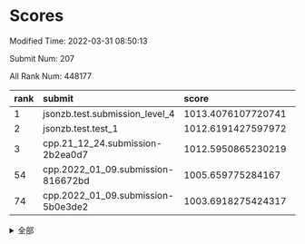 # Scores

Modified Time: 2022-03-31 08:50:13

Submit Num: 207

All Rank Num: 448177

| rank |               submit               |       score        |       sigma        | pk_num |
| :--- | :--------------------------------- | :----------------- | :----------------- | :----- |
| 1    | jsonzb.test.submission_level_4     | 1013.4076107720741 | 0.8206370738282245 | 8666   |
| 2    | jsonzb.test.test_1                 | 1012.6191427597972 | 0.8096276454809852 | 8661   |
| 3    | cpp.21_12_24.submission-2b2ea0d7   | 1012.5950865230219 | 0.7824467782695972 | 8660   |
| 54   | cpp.2022_01_09.submission-816672bd | 1005.659775284167  | 0.7159035065477062 | 8659   |
| 74   | cpp.2022_01_09.submission-5b0e3de2 | 1003.6918275424317 | 0.724024433221273  | 8662   |


<details>
<summary>全部</summary>

| rank |                 submit                 |       score        |       sigma        | pk_num |
| :--- | :------------------------------------- | :----------------- | :----------------- | :----- |
| 1    | jsonzb.test.submission_level_4         | 1013.4076107720741 | 0.8206370738282245 | 8666   |
| 2    | jsonzb.test.test_1                     | 1012.6191427597972 | 0.8096276454809852 | 8661   |
| 3    | cpp.21_12_24.submission-2b2ea0d7       | 1012.5950865230219 | 0.7824467782695972 | 8660   |
| 4    | gobigger.level_3.submission_level_3_21 | 1012.004013266545  | 0.7764512098476357 | 8658   |
| 5    | gobigger.level_3.submission_level_3_0  | 1011.5541897588196 | 0.7636189868479759 | 8666   |
| 6    | gobigger.level_3.submission_level_3_4  | 1011.4775487593658 | 0.7715087104781654 | 8655   |
| 7    | gobigger.level_3.submission_level_3_26 | 1011.3053791705094 | 0.7621759517612651 | 8666   |
| 8    | gobigger.level_3.submission_level_3_30 | 1011.1932330096404 | 0.755981241582908  | 8658   |
| 9    | gobigger.level_3.submission_level_3_49 | 1011.0660732233928 | 0.7691701431258168 | 8662   |
| 10   | gobigger.level_3.submission_level_3_12 | 1011.012573605609  | 0.7702553077151315 | 8661   |
| 11   | gobigger.level_3.submission_level_3_3  | 1010.8686748823727 | 0.7909108626124967 | 8664   |
| 12   | gobigger.level_3.submission_level_3_11 | 1010.8561837003398 | 0.7748573551622907 | 8661   |
| 13   | gobigger.level_3.submission_level_3_29 | 1010.7431687863403 | 0.7751077493135301 | 8665   |
| 14   | gobigger.level_3.submission_level_3_40 | 1010.6645399177155 | 0.7571294808796369 | 8668   |
| 15   | gobigger.level_3.submission_level_3_17 | 1010.613585413739  | 0.7627759203917646 | 8657   |
| 16   | gobigger.level_3.submission_level_3_41 | 1010.5765468160972 | 0.7622217131476475 | 8659   |
| 17   | gobigger.level_3.submission_level_3_31 | 1010.554527443026  | 0.7698240721041921 | 8661   |
| 18   | gobigger.level_3.submission_level_3_19 | 1010.4940428818196 | 0.7686620279396348 | 8661   |
| 19   | gobigger.level_3.submission_level_3_39 | 1010.4762531946042 | 0.7645921649702312 | 8665   |
| 20   | gobigger.level_3.submission_level_3_36 | 1010.4329612959326 | 0.7552197074705514 | 8661   |
| 21   | gobigger.level_3.submission_level_3_47 | 1010.379787652999  | 0.7645707273655566 | 8663   |
| 22   | gobigger.level_3.submission_level_3_43 | 1010.3492562210247 | 0.7830146462615045 | 8661   |
| 23   | gobigger.level_3.submission_level_3_9  | 1010.3102001999125 | 0.7714885938031828 | 8659   |
| 24   | gobigger.level_3.submission_level_3_22 | 1010.2587421692272 | 0.7538240919332077 | 8658   |
| 25   | gobigger.level_3.submission_level_3_37 | 1010.2552893014484 | 0.7615425954349881 | 8662   |
| 26   | gobigger.level_3.submission_level_3_5  | 1010.1071028138564 | 0.7679874227680403 | 8660   |
| 27   | gobigger.level_3.submission_level_3_25 | 1010.0113051214721 | 0.760701207185336  | 8658   |
| 28   | gobigger.level_3.submission_level_3_23 | 1009.9647496873787 | 0.7556995331758499 | 8662   |
| 29   | gobigger.level_3.submission_level_3_33 | 1009.9521092629006 | 0.7389728372171827 | 8654   |
| 30   | gobigger.level_3.submission_level_3_15 | 1009.9435162784953 | 0.7644756654421481 | 8658   |
| 31   | gobigger.level_3.submission_level_3_46 | 1009.9180892800947 | 0.7763158459099586 | 8660   |
| 32   | gobigger.level_3.submission_level_3_32 | 1009.8537903872639 | 0.7538089932147128 | 8664   |
| 33   | gobigger.level_3.submission_level_3_38 | 1009.6638839594801 | 0.755714938470195  | 8657   |
| 34   | gobigger.level_3.submission_level_3_6  | 1009.6513239744596 | 0.767942103294099  | 8659   |
| 35   | gobigger.level_3.submission_level_3_10 | 1009.569167483164  | 0.756226858926591  | 8657   |
| 36   | gobigger.level_3.submission_level_3_44 | 1009.5329394904895 | 0.7457534903511027 | 8659   |
| 37   | gobigger.level_3.submission_level_3_20 | 1009.5197726179235 | 0.7471727772461338 | 8658   |
| 38   | gobigger.level_3.submission_level_3_2  | 1009.514233441513  | 0.7463120694531145 | 8656   |
| 39   | gobigger.level_3.submission_level_3_48 | 1009.4088128377924 | 0.7549288101023293 | 8662   |
| 40   | gobigger.level_3.submission_level_3_24 | 1009.3756239633074 | 0.7320160314316493 | 8658   |
| 41   | gobigger.level_3.submission_level_3_27 | 1009.3273236664231 | 0.7412522278168316 | 8662   |
| 42   | gobigger.level_3.submission_level_3_16 | 1009.3110883878294 | 0.7356995563445566 | 8656   |
| 43   | gobigger.level_3.submission_level_3_18 | 1009.1994963525713 | 0.7510067609152834 | 8662   |
| 44   | gobigger.level_3.submission_level_3_34 | 1009.194752734472  | 0.7314039944740804 | 8660   |
| 45   | gobigger.level_3.submission_level_3_14 | 1009.157801302626  | 0.7598501968397359 | 8659   |
| 46   | gobigger.level_3.submission_level_3_13 | 1009.1364081900848 | 0.7558885711024416 | 8658   |
| 47   | gobigger.level_3.submission_level_3_8  | 1009.0363205510807 | 0.7451384905013112 | 8651   |
| 48   | gobigger.level_3.submission_level_3_35 | 1009.0108373720248 | 0.742987477476561  | 8661   |
| 49   | gobigger.level_3.submission_level_3_1  | 1009.0034893627766 | 0.7542929494550804 | 8656   |
| 50   | gobigger.level_3.submission_level_3_45 | 1008.9187340627167 | 0.7710890948238284 | 8665   |
| 51   | gobigger.level_3.submission_level_3_42 | 1008.8540333442382 | 0.7505766359151848 | 8657   |
| 52   | gobigger.level_3.submission_level_3_7  | 1008.7981404341974 | 0.7455335645202265 | 8656   |
| 53   | gobigger.level_3.submission_level_3_28 | 1008.643242834397  | 0.7565305049044699 | 8660   |
| 54   | cpp.2022_01_09.submission-816672bd     | 1005.659775284167  | 0.7159035065477062 | 8659   |
| 55   | gobigger.level_1.submission_level_1_0  | 1005.2167677992761 | 0.7107728671741603 | 8662   |
| 56   | gobigger.level_1.submission_level_1_31 | 1005.1548636211613 | 0.7245170371477527 | 8665   |
| 57   | gobigger.level_1.submission_level_1_7  | 1004.4083863951894 | 0.7086468599604805 | 8660   |
| 58   | gobigger.level_1.submission_level_1_27 | 1004.3203357436188 | 0.7316520698469855 | 8658   |
| 59   | gobigger.level_1.submission_level_1_42 | 1004.2252535625784 | 0.7223984879811558 | 8656   |
| 60   | gobigger.level_1.submission_level_1_30 | 1004.2195473836829 | 0.7209332285781332 | 8658   |
| 61   | gobigger.level_1.submission_level_1_36 | 1004.1129141745913 | 0.7115402264496399 | 8665   |
| 62   | gobigger.level_1.submission_level_1_40 | 1004.1014084541114 | 0.7123160765593605 | 8662   |
| 63   | gobigger.level_1.submission_level_1_10 | 1004.053548253889  | 0.7300507632925868 | 8660   |
| 64   | gobigger.level_1.submission_level_1_24 | 1004.0321879057924 | 0.7272377131293885 | 8664   |
| 65   | gobigger.level_1.submission_level_1_48 | 1003.980822655991  | 0.7114915285045335 | 8657   |
| 66   | gobigger.level_1.submission_level_1_26 | 1003.973789470489  | 0.7150092782887478 | 8664   |
| 67   | gobigger.level_1.submission_level_1_39 | 1003.9448180480148 | 0.7291776125540153 | 8658   |
| 68   | gobigger.level_1.submission_level_1_4  | 1003.9428050095437 | 0.7222522687210314 | 8660   |
| 69   | gobigger.level_1.submission_level_1_19 | 1003.8858379038467 | 0.7255060446118711 | 8657   |
| 70   | gobigger.level_1.submission_level_1_33 | 1003.863441523098  | 0.714251795521473  | 8658   |
| 71   | gobigger.level_1.submission_level_1_11 | 1003.7736455843424 | 0.7203450085209792 | 8653   |
| 72   | gobigger.level_1.submission_level_1_13 | 1003.7480147541036 | 0.7073148958941694 | 8658   |
| 73   | gobigger.level_1.submission_level_1_47 | 1003.7449272438573 | 0.7246148519225235 | 8661   |
| 74   | cpp.2022_01_09.submission-5b0e3de2     | 1003.6918275424317 | 0.724024433221273  | 8662   |
| 75   | gobigger.level_1.submission_level_1_38 | 1003.6787695835575 | 0.725128947516981  | 8660   |
| 76   | gobigger.level_1.submission_level_1_21 | 1003.6085991355633 | 0.7225376518992196 | 8665   |
| 77   | gobigger.level_1.submission_level_1_14 | 1003.5770318388958 | 0.7106731819363719 | 8660   |
| 78   | gobigger.level_1.submission_level_1_9  | 1003.5009394170943 | 0.7237717889537647 | 8661   |
| 79   | gobigger.level_1.submission_level_1_41 | 1003.4984355799252 | 0.722471990574218  | 8660   |
| 80   | gobigger.level_1.submission_level_1_18 | 1003.4385364363453 | 0.7098322761313708 | 8660   |
| 81   | gobigger.level_1.submission_level_1_6  | 1003.4384688617057 | 0.7228158224887578 | 8662   |
| 82   | gobigger.level_1.submission_level_1_32 | 1003.4149125380073 | 0.7146909189148786 | 8656   |
| 83   | gobigger.level_1.submission_level_1_15 | 1003.3823395283043 | 0.7201394867924675 | 8653   |
| 84   | gobigger.level_1.submission_level_1_1  | 1003.2189272351801 | 0.7275363723920022 | 8663   |
| 85   | gobigger.level_1.submission_level_1_12 | 1003.1936443111377 | 0.7195305104543878 | 8657   |
| 86   | gobigger.level_1.submission_level_1_22 | 1003.1003052789181 | 0.721521124296982  | 8658   |
| 87   | gobigger.level_1.submission_level_1_17 | 1003.074781615509  | 0.7204592663285966 | 8660   |
| 88   | gobigger.level_1.submission_level_1_43 | 1003.0489969370337 | 0.7116462955223738 | 8664   |
| 89   | gobigger.level_1.submission_level_1_49 | 1003.016492537125  | 0.7147522839076978 | 8661   |
| 90   | gobigger.level_1.submission_level_1_23 | 1002.9716862349388 | 0.7258421549809573 | 8661   |
| 91   | gobigger.level_1.submission_level_1_44 | 1002.9681952846572 | 0.7206821301797508 | 8657   |
| 92   | gobigger.level_1.submission_level_1_5  | 1002.857105096358  | 0.7165516297966535 | 8665   |
| 93   | gobigger.level_1.submission_level_1_25 | 1002.7656350503285 | 0.7062630918842309 | 8663   |
| 94   | gobigger.level_1.submission_level_1_20 | 1002.7592850609738 | 0.713252033815516  | 8662   |
| 95   | gobigger.level_1.submission_level_1_29 | 1002.7104658002796 | 0.7184479862840897 | 8660   |
| 96   | gobigger.level_1.submission_level_1_35 | 1002.6086756007795 | 0.7206955117660765 | 8661   |
| 97   | gobigger.level_1.submission_level_1_28 | 1002.5418448651858 | 0.7191329776434026 | 8658   |
| 98   | gobigger.level_1.submission_level_1_46 | 1002.5184010349653 | 0.7168361057587377 | 8660   |
| 99   | gobigger.level_1.submission_level_1_16 | 1002.5070965489958 | 0.6994699189708882 | 8662   |
| 100  | gobigger.level_1.submission_level_1_37 | 1002.4796027046115 | 0.7109219040276566 | 8663   |
| 101  | gobigger.level_1.submission_level_1_8  | 1002.380822805531  | 0.7038776880790888 | 8663   |
| 102  | gobigger.level_1.submission_level_1_34 | 1002.2609119995195 | 0.7166123989897933 | 8663   |
| 103  | gobigger.level_1.submission_level_1_3  | 1002.2000496732317 | 0.7065983065326271 | 8661   |
| 104  | gobigger.level_1.submission_level_1_2  | 1001.820223961618  | 0.7113141577563105 | 8660   |
| 105  | gobigger.level_1.submission_level_1_45 | 1000.9132088263341 | 0.706453195041024  | 8660   |
| 106  | gobigger.random.submission_random_12   | 997.5098530007691  | 0.7021948157152732 | 8656   |
| 107  | gobigger.random.submission_random_3    | 997.3905444553508  | 0.6984115263201618 | 8662   |
| 108  | gobigger.random.submission_random_35   | 997.0036918261105  | 0.7005139829056781 | 8665   |
| 109  | gobigger.random.submission_random_2    | 996.8619400228279  | 0.7048855622649716 | 8657   |
| 110  | gobigger.random.submission_random_1    | 996.8269199301373  | 0.7220531574799557 | 8660   |
| 111  | gobigger.random.submission_random_25   | 996.6791740661433  | 0.7156173646160323 | 8658   |
| 112  | gobigger.random.submission_random_18   | 996.6735558988422  | 0.7131677951480295 | 8660   |
| 113  | gobigger.random.submission_random_15   | 996.6634668549226  | 0.700143620782966  | 8662   |
| 114  | gobigger.random.submission_random_47   | 996.5142378536872  | 0.7065340455116902 | 8666   |
| 115  | gobigger.random.submission_random_40   | 996.4520712726397  | 0.7126627686847925 | 8656   |
| 116  | gobigger.random.submission_random_22   | 996.4181259490198  | 0.7181338512797664 | 8658   |
| 117  | gobigger.random.submission_random_38   | 996.4142131195977  | 0.7102357268507451 | 8661   |
| 118  | gobigger.random.submission_random_34   | 996.3374423097401  | 0.7050186476365707 | 8660   |
| 119  | gobigger.random.submission_random_30   | 996.3260543765446  | 0.7220282858737199 | 8658   |
| 120  | gobigger.random.submission_random_29   | 996.2872486995258  | 0.6977526635893785 | 8659   |
| 121  | gobigger.random.submission_random_23   | 996.2643361224739  | 0.7123910269988023 | 8662   |
| 122  | gobigger.random.submission_random_28   | 996.234015685539   | 0.7096272381104508 | 8662   |
| 123  | gobigger.random.submission_random_48   | 996.2329272716864  | 0.7062753816588867 | 8662   |
| 124  | gobigger.random.submission_random_42   | 996.2296999564751  | 0.7154423406460356 | 8664   |
| 125  | gobigger.random.submission_random_41   | 996.1945437157483  | 0.708846458674925  | 8664   |
| 126  | gobigger.random.submission_random_49   | 996.1797084921126  | 0.7027657765643546 | 8662   |
| 127  | gobigger.random.submission_random_39   | 996.1695052018199  | 0.718336443658985  | 8656   |
| 128  | gobigger.random.submission_random_36   | 996.1058261198838  | 0.7163973627936391 | 8660   |
| 129  | gobigger.random.submission_random_37   | 996.0704905946687  | 0.7258500242315152 | 8661   |
| 130  | gobigger.random.submission_random_6    | 996.0627503108892  | 0.7367402246689471 | 8662   |
| 131  | gobigger.random.submission_random_31   | 996.0410288160489  | 0.7145204733463443 | 8661   |
| 132  | gobigger.random.submission_random_44   | 996.0072230427504  | 0.710056300551145  | 8659   |
| 133  | gobigger.random.submission_random_9    | 995.9074815359664  | 0.7093043919361398 | 8668   |
| 134  | gobigger.random.submission_random_4    | 995.8888710416928  | 0.6959519029428416 | 8661   |
| 135  | gobigger.random.submission_random_27   | 995.8624085217854  | 0.7021469654004859 | 8660   |
| 136  | gobigger.random.submission_random_43   | 995.8358712695826  | 0.7317465152874191 | 8655   |
| 137  | gobigger.random.submission_random_21   | 995.8163261163986  | 0.7052566265933452 | 8653   |
| 138  | gobigger.random.submission_random_32   | 995.7963280748972  | 0.7046321216015091 | 8659   |
| 139  | gobigger.random.submission_random_20   | 995.6609032839244  | 0.7061359933526283 | 8665   |
| 140  | gobigger.random.submission_random_19   | 995.6254849578986  | 0.7231960538697467 | 8662   |
| 141  | gobigger.random.submission_random_10   | 995.5887702746244  | 0.7173504473856309 | 8664   |
| 142  | gobigger.random.submission_random_14   | 995.5815183512893  | 0.7175324637392868 | 8658   |
| 143  | gobigger.random.submission_random_13   | 995.5498239551081  | 0.7047801185956413 | 8660   |
| 144  | gobigger.random.submission_random_5    | 995.538318877283   | 0.7263286740122646 | 8659   |
| 145  | gobigger.random.submission_random_46   | 995.5014993067739  | 0.7357394948874655 | 8658   |
| 146  | gobigger.random.submission_random_45   | 995.450699075841   | 0.7199744825757816 | 8661   |
| 147  | gobigger.random.submission_random_8    | 995.4128233493893  | 0.7123338074557924 | 8662   |
| 148  | gobigger.random.submission_random_7    | 995.403278928099   | 0.7141837705869066 | 8658   |
| 149  | gobigger.random.submission_random_24   | 995.1031250287544  | 0.7193783227395228 | 8658   |
| 150  | gobigger.random.submission_random_33   | 995.0588942643865  | 0.7111276634857587 | 8665   |
| 151  | gobigger.random.submission_random_11   | 994.9906120826317  | 0.7141282258291115 | 8662   |
| 152  | gobigger.random.submission_random_26   | 994.975305229686   | 0.7146023000567681 | 8659   |
| 153  | gobigger.random.submission_random_16   | 994.9477686314307  | 0.7189625992242505 | 8666   |
| 154  | gobigger.random.submission_random_0    | 994.8095524708733  | 0.7044872485822719 | 8662   |
| 155  | gobigger.level_2.submission_level_2_22 | 994.6040766986722  | 0.7272484430650206 | 8662   |
| 156  | gobigger.random.submission_random_17   | 994.5708663704447  | 0.7247573865771728 | 8661   |
| 157  | gobigger.level_2.submission_level_2_14 | 993.4043669743152  | 0.7267184707308182 | 8654   |
| 158  | gobigger.level_2.submission_level_2_11 | 993.2447845943959  | 0.7388606385207774 | 8659   |
| 159  | gobigger.level_2.submission_level_2_16 | 993.2294830048951  | 0.7479785677861424 | 8658   |
| 160  | gobigger.level_2.submission_level_2_47 | 993.1974056532817  | 0.7364311693184674 | 8668   |
| 161  | gobigger.level_2.submission_level_2_44 | 993.159224706563   | 0.7291909455086392 | 8658   |
| 162  | gobigger.level_2.submission_level_2_20 | 993.020764446148   | 0.7436967944286795 | 8659   |
| 163  | gobigger.level_2.submission_level_2_19 | 992.966220083035   | 0.7488341287179345 | 8657   |
| 164  | gobigger.level_2.submission_level_2_18 | 992.9452288795634  | 0.7503873272242373 | 8657   |
| 165  | gobigger.level_2.submission_level_2_4  | 992.9183149889682  | 0.7460127065528237 | 8657   |
| 166  | gobigger.level_2.submission_level_2_24 | 992.8635709044403  | 0.7267601376824085 | 8664   |
| 167  | gobigger.level_2.submission_level_2_42 | 992.8566957719152  | 0.7414541430298818 | 8662   |
| 168  | gobigger.level_2.submission_level_2_1  | 992.7459408709673  | 0.7210077387411183 | 8660   |
| 169  | gobigger.level_2.submission_level_2_21 | 992.6062757013432  | 0.7354206214129508 | 8658   |
| 170  | gobigger.level_2.submission_level_2_45 | 992.5860741953308  | 0.7453956359477536 | 8658   |
| 171  | gobigger.level_2.submission_level_2_33 | 992.5373221753422  | 0.7365890248188244 | 8662   |
| 172  | gobigger.level_2.submission_level_2_30 | 992.4762513022154  | 0.7244939295092336 | 8664   |
| 173  | gobigger.level_2.submission_level_2_28 | 992.4124494770524  | 0.7372729769978021 | 8660   |
| 174  | gobigger.level_2.submission_level_2_17 | 992.3634410498828  | 0.7343884690685355 | 8661   |
| 175  | gobigger.level_2.submission_level_2_6  | 992.275059157938   | 0.7392772938176065 | 8664   |
| 176  | gobigger.level_2.submission_level_2_49 | 992.2637962729353  | 0.7498696566594384 | 8659   |
| 177  | gobigger.level_2.submission_level_2_26 | 992.2461985688332  | 0.7554513973708868 | 8661   |
| 178  | gobigger.level_2.submission_level_2_46 | 992.1368354756333  | 0.722971939569461  | 8665   |
| 179  | gobigger.level_2.submission_level_2_34 | 992.0492208911847  | 0.7383523700786387 | 8661   |
| 180  | gobigger.level_2.submission_level_2_13 | 992.0454298366453  | 0.7370091472481357 | 8661   |
| 181  | gobigger.level_2.submission_level_2_12 | 992.0140960609489  | 0.7550698437738148 | 8662   |
| 182  | gobigger.level_2.submission_level_2_8  | 991.8954824069638  | 0.7442854934860157 | 8663   |
| 183  | gobigger.level_2.submission_level_2_39 | 991.8580960537569  | 0.7393746810879072 | 8668   |
| 184  | gobigger.level_2.submission_level_2_31 | 991.816421114754   | 0.7576091294653996 | 8659   |
| 185  | gobigger.level_2.submission_level_2_15 | 991.8140547088593  | 0.7376387815813783 | 8661   |
| 186  | gobigger.level_2.submission_level_2_9  | 991.7386649725075  | 0.7375952970056969 | 8666   |
| 187  | gobigger.level_2.submission_level_2_29 | 991.7327286950575  | 0.751764194882101  | 8660   |
| 188  | gobigger.level_2.submission_level_2_32 | 991.7190876065599  | 0.7445897090655328 | 8661   |
| 189  | gobigger.level_2.submission_level_2_40 | 991.6574092897002  | 0.7410974905513575 | 8663   |
| 190  | gobigger.level_2.submission_level_2_5  | 991.6557742462834  | 0.7503870057565223 | 8663   |
| 191  | gobigger.level_2.submission_level_2_23 | 991.597914422044   | 0.7552178237428894 | 8661   |
| 192  | gobigger.level_2.submission_level_2_3  | 991.5474260628898  | 0.7277022152688967 | 8666   |
| 193  | gobigger.level_2.submission_level_2_43 | 991.5345382911804  | 0.759607936516088  | 8655   |
| 194  | gobigger.level_2.submission_level_2_25 | 991.5329494772727  | 0.7695804695360308 | 8661   |
| 195  | gobigger.level_2.submission_level_2_48 | 991.360694492213   | 0.7404566112406876 | 8664   |
| 196  | gobigger.level_2.submission_level_2_7  | 991.2223105656062  | 0.7342542602763168 | 8661   |
| 197  | gobigger.level_2.submission_level_2_36 | 991.0956876327488  | 0.759003938672303  | 8657   |
| 198  | gobigger.level_2.submission_level_2_0  | 991.0422237277568  | 0.7442780426189105 | 8661   |
| 199  | gobigger.level_2.submission_level_2_10 | 991.0085956199895  | 0.762388171146217  | 8661   |
| 200  | gobigger.level_2.submission_level_2_37 | 990.8162742094869  | 0.7406395172324    | 8657   |
| 201  | gobigger.level_2.submission_level_2_27 | 990.7637695226707  | 0.7794678309406446 | 8662   |
| 202  | gobigger.level_2.submission_level_2_2  | 990.7577462952336  | 0.7482488933578112 | 8655   |
| 203  | gobigger.level_2.submission_level_2_35 | 990.7376602597633  | 0.775602028090541  | 8663   |
| 204  | gobigger.level_2.submission_level_2_38 | 990.6311245460454  | 0.7668116423765156 | 8662   |
| 205  | gobigger.level_2.submission_level_2_41 | 990.5749791691611  | 0.7598717487747365 | 8661   |
| 206  | gobigger.none.submission_none_0        | 978.5658131090428  | 1.2314184882750827 | 8660   |
| 207  | gobigger.none.submission_none_1        | 976.01096412862    | 1.4901893898331426 | 8661   |

</details>
